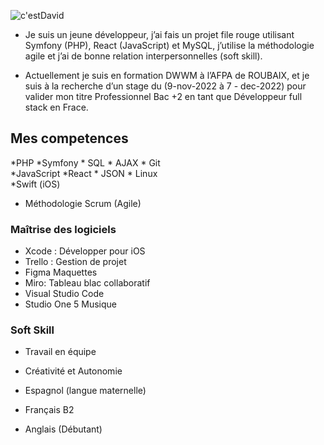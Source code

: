 
![c'estDavid](https://user-images.githubusercontent.com/94442434/191039830-b1456244-6681-4096-81d6-e781172f3c47.svg)

* Je suis un jeune développeur, j’ai fais un projet file rouge utilisant Symfony (PHP), React (JavaScript) et MySQL, j’utilise la méthodologie agile et j’ai de bonne relation interpersonnelles (soft skill). 

* Actuellement je suis en formation DWWM à l’AFPA de ROUBAIX, et  je suis à la recherche d’un stage du (9-nov-2022  à  7 - dec-2022)  pour valider mon titre Professionnel Bac +2  en tant que Développeur full stack en Frace.

## Mes competences 

*PHP                   *Symfony         * SQL           * AJAX             * Git       
*JavaScript            *React                           * JSON             * Linux         
*Swift (iOS)	                                                                 
                                                                    

* Méthodologie Scrum (Agile)       

### Maîtrise des logiciels
* Xcode :  Développer pour iOS
* Trello : Gestion de projet
* Figma Maquettes 
* Miro: Tableau blac collaboratif
* Visual Studio Code
* Studio One 5 Musique

### Soft Skill
* Travail en équipe
* Créativité et Autonomie

* Espagnol (langue maternelle) 
* Français B2
* Anglais (Débutant)






